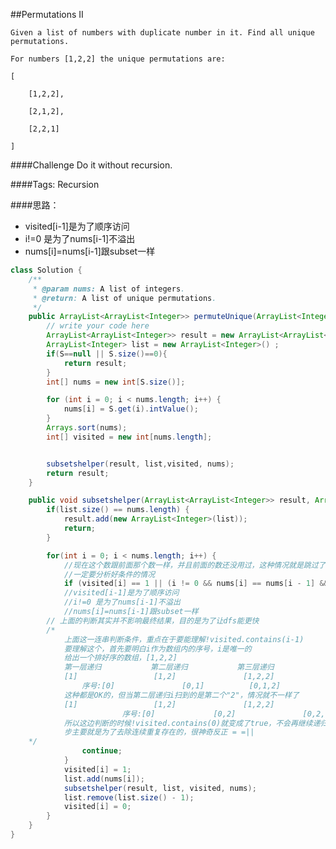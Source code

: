 ##Permutations II

	Given a list of numbers with duplicate number in it. Find all unique permutations.

	For numbers [1,2,2] the unique permutations are:

	[

	    [1,2,2],

	    [2,1,2],

	    [2,2,1]

	]

####Challenge
Do it without recursion.

####Tags: Recursion

####思路：
- visited[i-1]是为了顺序访问
- i!=0 是为了nums[i-1]不溢出
- nums[i]=nums[i-1]跟subset一样

```java
class Solution {
    /**
     * @param nums: A list of integers.
     * @return: A list of unique permutations.
     */
    public ArrayList<ArrayList<Integer>> permuteUnique(ArrayList<Integer> S) {
		// write your code here
		ArrayList<ArrayList<Integer>> result = new ArrayList<ArrayList<Integer>>();
		ArrayList<Integer> list = new ArrayList<Integer>() ;
		if(S==null || S.size()==0){
			return result;
		}
		int[] nums = new int[S.size()];

		for (int i = 0; i < nums.length; i++) {
			nums[i] = S.get(i).intValue();
		}
		Arrays.sort(nums);
		int[] visited = new int[nums.length];


		subsetshelper(result, list,visited, nums);
		return result;
	}

	public void subsetshelper(ArrayList<ArrayList<Integer>> result, ArrayList<Integer> list, int[] visited, int[] nums) {
        if(list.size() == nums.length) {
            result.add(new ArrayList<Integer>(list));
            return;
        }

        for(int i = 0; i < nums.length; i++) {
        	//现在这个数跟前面那个数一样，并且前面的数还没用过，这种情况就是跳过了，就不符合遍历需求
        	//一定要分析好条件的情况
            if (visited[i] == 1 || (i != 0 && nums[i] == nums[i - 1] && visited[i - 1] == 0)){
            //visited[i-1]是为了顺序访问
            //i!=0 是为了nums[i-1]不溢出
            //nums[i]=nums[i-1]跟subset一样
		// 上面的判断其实并不影响最终结果，目的是为了让dfs能更快
		/*
			上面这一连串判断条件，重点在于要能理解!visited.contains(i-1)
			要理解这个，首先要明白i作为数组内的序号，i是唯一的
			给出一个排好序的数组，[1,2,2]
			第一层递归			第二层递归			第三层递归
			[1]					[1,2]				[1,2,2]
		        序号:[0]				 [0,1]			[0,1,2]
			这种都是OK的，但当第二层递归i扫到的是第二个"2"，情况就不一样了
			[1]					[1,2]				[1,2,2]
                         序号:[0]				[0,2]				[0,2,1]
			所以这边判断的时候!visited.contains(0)就变成了true，不会再继续递归下去，跳出循环
			步主要就是为了去除连续重复存在的，很神奇反正 = =||
	*/
				continue;
			}
            visited[i] = 1;
            list.add(nums[i]);
            subsetshelper(result, list, visited, nums);
            list.remove(list.size() - 1);
            visited[i] = 0;
        }
    }
}

```
